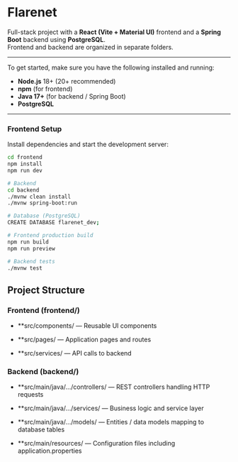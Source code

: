 # Flarenet

Full-stack project with a **React (Vite + Material UI)** frontend and a **Spring Boot** backend using **PostgreSQL**.  
Frontend and backend are organized in separate folders.

---

To get started, make sure you have the following installed and running:

- **Node.js** 18+ (20+ recommended)  
- **npm** (for frontend)  
- **Java 17+** (for backend / Spring Boot)  
- **PostgreSQL**  

---

### Frontend Setup

Install dependencies and start the development server:

```bash
cd frontend
npm install
npm run dev

# Backend
cd backend
./mvnw clean install
./mvnw spring-boot:run

# Database (PostgreSQL)
CREATE DATABASE flarenet_dev;

# Frontend production build
npm run build
npm run preview

# Backend tests
./mvnw test

```

## Project Structure

### Frontend (frontend/)

- **src/components/ — Reusable UI components

- **src/pages/ — Application pages and routes

- **src/services/ — API calls to backend

### Backend (backend/)

- **src/main/java/.../controllers/ — REST controllers handling HTTP requests

- **src/main/java/.../services/ — Business logic and service layer

- **src/main/java/.../models/ — Entities / data models mapping to database tables

- **src/main/resources/ — Configuration files including application.properties
